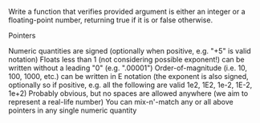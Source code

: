 Write a function that verifies provided argument is either an integer or a floating-point number, returning true if it
is or false otherwise.

Pointers

Numeric quantities are signed (optionally when positive, e.g. "+5" is valid notation)
Floats less than 1 (not considering possible exponent!) can be written without a leading "0" (e.g. ".00001")
Order-of-magnitude (i.e. 10, 100, 1000, etc.) can be written in E notation (the exponent is also signed, optionally so
if positive, e.g. all the following are valid 1e2, 1E2, 1e-2, 1E-2, 1e+2)
Probably obvious, but no spaces are allowed anywhere (we aim to represent a real-life number)
You can mix-n'-match any or all above pointers in any single numeric quantity